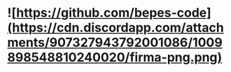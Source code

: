 # ![https://github.com/bepes-code](https://cdn.discordapp.com/attachments/907327943792001086/1009898548810240020/firma-png.png) 
